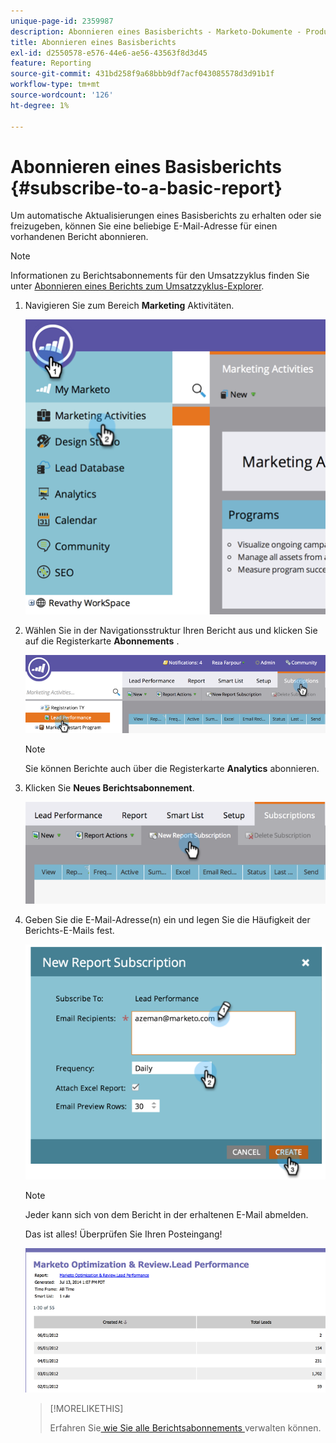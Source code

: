 ```yaml
---
unique-page-id: 2359987
description: Abonnieren eines Basisberichts - Marketo-Dokumente - Produktdokumentation
title: Abonnieren eines Basisberichts
exl-id: d2550578-e576-44e6-ae56-43563f8d3d45
feature: Reporting
source-git-commit: 431bd258f9a68bbb9df7acf043085578d3d91b1f
workflow-type: tm+mt
source-wordcount: '126'
ht-degree: 1%

---
```


# Abonnieren eines Basisberichts {#subscribe-to-a-basic-report}

Um automatische Aktualisierungen eines Basisberichts zu erhalten oder sie freizugeben, können Sie eine beliebige E-Mail-Adresse für einen vorhandenen Bericht abonnieren.

>[!NOTE]
>
>Informationen zu Berichtsabonnements für den Umsatzzyklus finden Sie unter [Abonnieren eines Berichts zum Umsatzzyklus-Explorer](/help/marketo/product-docs/reporting/revenue-cycle-analytics/revenue-explorer/subscribe-to-a-revenue-explorer-report.md).

1. Navigieren Sie zum Bereich **Marketing** Aktivitäten.

   ![](assets/image2014-9-16-10-3a31-3a54.png)

1. Wählen Sie in der Navigationsstruktur Ihren Bericht aus und klicken Sie auf die Registerkarte **Abonnements** .

   ![](assets/image2014-9-16-10-3a32-3a1.png)

   >[!NOTE]
   >
   >Sie können Berichte auch über die Registerkarte **Analytics** abonnieren.

1. Klicken Sie **Neues Berichtsabonnement**.

   ![](assets/image2014-9-16-10-3a32-3a24.png)

1. Geben Sie die E-Mail-Adresse(n) ein und legen Sie die Häufigkeit der Berichts-E-Mails fest.

   ![](assets/image2014-9-16-10-3a32-3a31.png)

   >[!NOTE]
   >
   >Jeder kann sich von dem Bericht in der erhaltenen E-Mail abmelden.

   Das ist alles! Überprüfen Sie Ihren Posteingang!

   ![](assets/image2014-9-16-10-3a32-3a49.png)

   >[!MORELIKETHIS]
   >
   >Erfahren Sie[ wie Sie alle Berichtsabonnements ](/help/marketo/product-docs/reporting/basic-reporting/report-subscriptions/manage-report-subscriptions.md) verwalten können.
